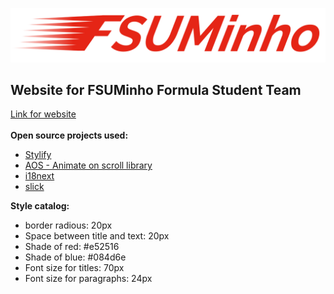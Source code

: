 ![Logo_red](https://github.com/FSUMinho/website/blob/main/imgs/logo_red.png)
<br>
## Website for FSUMinho Formula Student Team
[Link for website](https://FSUMinho.github.io/website/)
<br>
<br>
**Open source projects used:** <br>
- [Stylify](https://github.com/stylify)
- [AOS - Animate on scroll library](https://github.com/michalsnik/aos)
- [i18next](https://github.com/i18next/i18next)
- [slick](https://github.com/kenwheeler/slick/) 

**Style catalog:** <br>

- border radious: 20px <br>
- Space between title and text: 20px
- Shade of red: #e52516
- Shade of blue: #084d6e
- Font size for titles: 70px
- Font size for paragraphs: 24px
